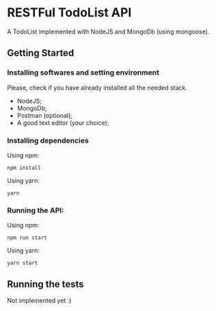 # RESTFul TodoList API

A TodoList implemented with NodeJS and MongoDb (using mongoose).

## Getting Started

### Installing softwares and setting environment

Please, check if you have already installed all the needed stack.

- NodeJS;
- MongoDb;
- Postman (optional);
- A good text editor (your choice);

### Installing dependencies

Using npm:

```
npm install
```

Using yarn:

```
yarn
```

### Running the API:

Using npm:

```
npm run start
```

Using yarn:

```
yarn start
```

## Running the tests

Not implemented yet :)
